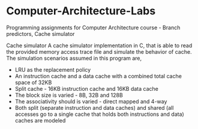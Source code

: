 # Computer-Architecture-Labs
Programming assignments for Computer Architecture course - Branch predictors, Cache simulator


Cache simulator
A cache simulator implementation in C, that is able to read the provided memory access trace file and simulate the behavior of cache. 
The simulation scenarios assumed in this program are,
- LRU as the replacement policy
- An instruction cache and a data cache with a combined total cache space of 32KB 
- Split cache - 16KB instruction cache and 16KB data cache
- The block size is varied - 8B, 32B and 128B
- The associativity should is varied - direct mapped and 4-way
- Both split (separate instruction and data caches) and shared (all accesses go to a single cache that holds both instructions and data) caches are modeled
